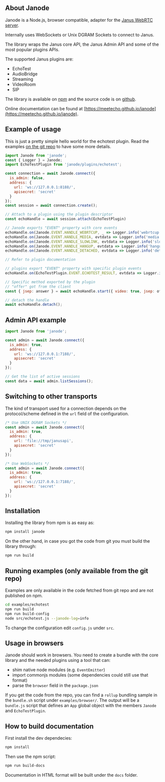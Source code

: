 ## About Janode

Janode is a Node.js, browser compatible, adapter for the [Janus WebRTC server](https://github.com/meetecho/janus-gateway).

Internally uses WebSockets or Unix DGRAM Sockets to connect to Janus.

The library wraps the Janus core API, the Janus Admin API and some of the most popular plugins APIs.

The supported Janus plugins are:

- EchoTest
- AudioBridge
- Streaming
- VideoRoom
- SIP

The library is available on [npm](https://www.npmjs.com/package/janode) and the source code is on [github](https://github.com/meetecho/janode).

Online documentation can be found at [https://meetecho.github.io/janode](https://meetecho.github.io/janode).

## Example of usage

This is just a pretty simple hello world for the echotest plugin.
Read the examples [on the git repo](https://github.com/meetecho/janode) to have some more details.


```js
import Janode from 'janode';
const { Logger } = Janode;
import EchoTestPlugin from 'janode/plugins/echotest';

const connection = await Janode.connect({
  is_admin: false,
  address: {
    url: 'ws://127.0.0.1:8188/',
    apisecret: 'secret'
  }
});
const session = await connection.create();

// Attach to a plugin using the plugin descriptor
const echoHandle = await session.attach(EchoTestPlugin)

// Janode exports "EVENT" property with core events
echoHandle.on(Janode.EVENT.HANDLE_WEBRTCUP, _ => Logger.info('webrtcup event'));
echoHandle.on(Janode.EVENT.HANDLE_MEDIA, evtdata => Logger.info('media event', evtdata));
echoHandle.on(Janode.EVENT.HANDLE_SLOWLINK, evtdata => Logger.info('slowlink event', evtdata));
echoHandle.on(Janode.EVENT.HANDLE_HANGUP, evtdata => Logger.info('hangup event', evtdata));
echoHandle.on(Janode.EVENT.HANDLE_DETACHED, evtdata => Logger.info('detached event', evtdata));

// Refer to plugin documentation

// plugins export "EVENT" property with specific plugin events
echoHandle.on(EchoTestPlugin.EVENT.ECHOTEST_RESULT, evtdata => Logger.info('echotest result event', evtdata));

// Specific method exported by the plugin
// "offer" got from the client
const { jsep: answer } = await echoHandle.start({ video: true, jsep: offer });

// detach the handle
await echoHandle.detach();

```

## Admin API example

```js
import Janode from 'janode';

const admin = await Janode.connect({
  is_admin: true,
  address: {
    url: 'ws://127.0.0.1:7188/',
    apisecret: 'secret'
  }
});

// Get the list of active sessions
const data = await admin.listSessions();

```

## Switching to other transports

The kind of transport used for a connection depends on the protocol/scheme defined in the `url` field of the configuration.

```js
/* Use UNIX DGRAM Sockets */
const admin = await Janode.connect({
  is_admin: true,
  address: {
    url: 'file://tmp/janusapi',
    apisecret: 'secret'
  }
});
```

```js
/* Use WebSockets */
const admin = await Janode.connect({
  is_admin: true,
  address: {
    url: 'ws://127.0.0.1:7188/',
    apisecret: 'secret'
  }
});
```

## Installation

Installing the library from npm is as easy as:


```bash
npm install janode
```

On the other hand, in case you got the code from git you must build the library through:


```bash
npm run build
```

## Running examples (only available from the git repo)

Examples are only available in the code fetched from git repo and are not published on npm.

```bash
cd examples/echotest
npm run build
npm run build-config
node src/echotest.js --janode-log=info
```
To change the configuration edit `config.js` under `src`.

## Usage in browsers

Janode should work in browsers.
You need to create a bundle with the core library and the needed plugins using a tool that can:
- shim native node modules (e.g. `EventEmitter`)
- import commonjs modules (some dependencies could still use that format)
- parse the `browser` field in the `package.json`

If you get the code from the repo, you can find a `rollup` bundling sample in the `bundle.sh` script under `examples/browser/`.
The output will be a `bundle.js` script that defines an `App` global object with the members `Janode` and `EchoTestPlugin`.

## How to build documentation

First install the dev dependecies:

```bash
npm install
```

Then use the npm script:

```bash
npm run build-docs
```

Documentation in HTML format will be built under the `docs` folder.